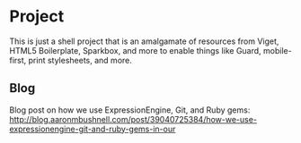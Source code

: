 # Project

This is just a shell project that is an amalgamate of resources from Viget, HTML5 Boilerplate, Sparkbox, and more to enable things like Guard, mobile-first, print stylesheets, and more.

## Blog

Blog post on how we use ExpressionEngine, Git, and Ruby gems: http://blog.aaronmbushnell.com/post/39040725384/how-we-use-expressionengine-git-and-ruby-gems-in-our